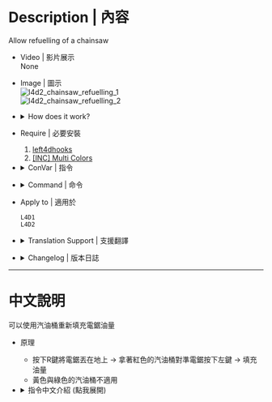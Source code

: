 # Description | 內容
Allow refuelling of a chainsaw

* Video | 影片展示
<br/>None

* Image | 圖示
    <br/>![l4d2_chainsaw_refuelling_1](image/l4d2_chainsaw_refuelling_1.gif)
    <br/>![l4d2_chainsaw_refuelling_2](image/l4d2_chainsaw_refuelling_2.gif)

* <details><summary>How does it work?</summary>

    * The plugin allow refuelling of a chainsaw with gascans (not scavenge gascans).
    * You can refuel a chainsaws, aim for it and press MOUSE1 while carrying a gascan"
</details>

* Require | 必要安裝
    1. [left4dhooks](https://forums.alliedmods.net/showthread.php?t=321696)
    2. [[INC] Multi Colors](https://github.com/fbef0102/L4D1_2-Plugins/releases/tag/Multi-Colors)

* <details><summary>ConVar | 指令</summary>

    * cfg/sourcemod/l4d2_chainsaw_refuelling.cfg
        ```php
        // Chainsaw Refuelling plugin status (0 - Disable, 1 - Enable)
        l4d2_chainsaw_refuelling_enable "1"

        // If 1, Remove a chainsaw if it empty
        l4d2_chainsaw_refuelling_remove "0"

        // Allow refuelling of a chainsaw (0 - On the ground, 1 - On players, 2 - Both)
        l4d2_chainsaw_refuelling_mode "2"

        // If 1, Enable dropping a chainsaw with Reload button
        l4d2_chainsaw_refuelling_drop "1"

        // If 1, Enable hint message
        l4d2_chainsaw_refuelling_hint "1"
        ```
</details>

* <details><summary>Command | 命令</summary>

    None
</details>

* Apply to | 適用於
    ```
    L4D1
    L4D2
    ```

* <details><summary>Translation Support | 支援翻譯</summary>

    ```
    English
    繁體中文
    简体中文
    Russian
    Danish
    German
    Spanish
    Polish
    ```
</details>

* <details><summary>Changelog | 版本日誌</summary>

    * v1.0h (2024-4-27)
        * Require lef4dhooks v1.33 or above
        * Remake code, convert code to latest syntax
        * Fix warnings when compiling on SourceMod 1.11.
        * Optimize code and improve performance
        * Require left4dhooks

    * v1.6.3
        * Fix error
        * Chinese translation

    * v1.6.1
        * Lossy (Round Start Fix), Shao (downstate support)

    * v1.6
        * [Original Post by DJ_WEST](https://forums.alliedmods.net/showthread.php?t=121983)
</details>

- - - -
# 中文說明
可以使用汽油桶重新填充電鋸油量

* 原理
    * 按下R鍵將電鋸丟在地上 -> 拿著紅色的汽油桶對準電鋸按下左鍵 -> 填充油量
    * 黃色與綠色的汽油桶不適用

* <details><summary>指令中文介紹 (點我展開)</summary>

    * cfg/sourcemod/l4d2_chainsaw_refuelling.cfg
        ```php
        // 啟用插件 [0-關閉,1-開啟]
        l4d2_chainsaw_refuelling_enable "1"

        // 為1時，如果電鋸沒油了，會消失(0=不消失)
        l4d2_chainsaw_refuelling_remove "0"

        // 允許電鋸如何加油 (0=在地上, 1=在倖存者身上, 2=兩者皆可)
        l4d2_chainsaw_refuelling_mode "2"

        // 為1時，按下Ｒ鍵可以丟下電鋸 (0=關閉)
        l4d2_chainsaw_refuelling_drop "1"

        // 為1時，顯示電鋸的提示訊息 (0=關閉)
        l4d2_chainsaw_refuelling_hint "1"
        ```
</details>